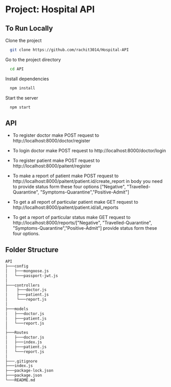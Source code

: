 # Project: Hospital API
## To Run Locally

Clone the project

```bash
  git clone https://github.com/rachit3014/Hospital-API
```

Go to the project directory

```bash
  cd API
```

Install dependencies

```bash
  npm install
```

Start the server

```bash
  npm start
```
## API
- To register doctor make POST request to http://localhost:8000/doctor/register

- To login doctor make POST request to http://localhost:8000/doctor/login

- To register patient make POST request to http://localhost:8000/paitent/register

- To make a report of patient make POST request to http://localhost:8000/paitent/patient.id/create_report in body you need to provide status form these four options ["Negative", "Travelled-Quarantine", "Symptoms-Quarantine","Positive-Admit"]

- To get a all report of particular patient make GET request to http://localhost:8000/paitent/patient.id/all_reports

- To get a report of particular status make GET request to http://localhost:8000/reports/["Negative", "Travelled-Quarantine", "Symptoms-Quarantine","Positive-Admit"]
 provide status form these four options.

## Folder Structure

```bash
API            
├───config 
│   ├───mongoose.js
│   └───passport-jwt.js
│         
├───controllers
│    ├───doctor.js
│    ├───patient.js
│    └───report.js
│
├───models
│   ├───doctor.js
│   ├───patient.js
│   └───report.js
│  
├───Routes
│   ├───doctor.js
│   ├───index.js
│   ├───patient.js
│   └───report.js
│
├───.gitignore
├───index.js
├───package-lock.json
├───package.json
└───README.md

```
